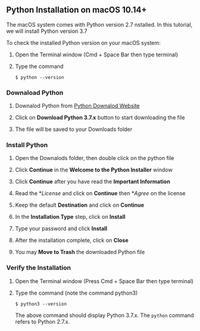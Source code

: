 ## Python Installation on macOS 10.14+

The macOS system comes with Python version 2.7 nstalled. In this tutorial, we will install Python version 3.7

To check the installed Python version on your macOS system:

1. Open the Terminal window (Cmd + Space Bar then type terminal)

2. Type the command
    ```
    $ python --version
    ```

### Downaload Python
1. Downalod Python from [Python Downalod Website](https://www.python.org/downloads/)  

2. Click on **Download Python 3.7.x** button to start downloading the file

3. The file will be saved to your Downloads folder

### Install Python
1. Open the Downalods folder, then double click on the python file 

2. Click **Continue** in the **Welcome to the Python Installer** window

3. Click **Continue** after you have read the **Important Information**

4. Read the **License* and click on **Continue** then **Agree* on the license

5. Keep the default **Destination** and click on **Continue**

6. In the **Installation Type** step, click on **Install**

7. Type your password and click **Install**

8. After the installation complete, click on **Close**

9. You may **Move to Trash** the downloaded Python file

### Verify the Installation
1. Open the Terminal window (Press Cmd + Space Bar then type terminal)

2. Type the command (note the command python3)
    ```
    $ python3 --version
    ```
    The above command should display Python 3.7.x. The `python` command refers to Python 2.7.x.
